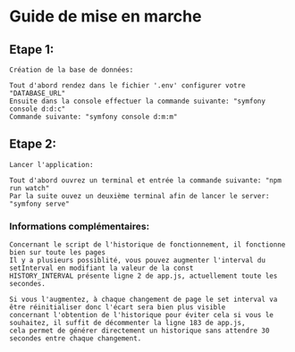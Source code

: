 # Guide de mise en marche

## Etape 1:
    Création de la base de données: 

    Tout d'abord rendez dans le fichier '.env' configurer votre "DATABASE_URL"
    Ensuite dans la console effectuer la commande suivante: "symfony console d:d:c"
    Commande suivante: "symfony console d:m:m"

## Etape 2:
    
    Lancer l'application: 

    Tout d'abord ouvrez un terminal et entrée la commande suivante: "npm run watch"
    Par la suite ouvez un deuxième terminal afin de lancer le server: "symfony serve"


### Informations complémentaires:
    
    Concernant le script de l'historique de fonctionnement, il fonctionne bien sur toute les pages
    Il y a plusieurs possiblité, vous pouvez augmenter l'interval du setInterval en modifiant la valeur de la const
    HISTORY_INTERVAL présente ligne 2 de app.js, actuellement toute les secondes.

    Si vous l'augmentez, à chaque changement de page le set interval va être réinitialiser donc l'écart sera bien plus visible
    concernant l'obtention de l'historique pour éviter cela si vous le souhaitez, il suffit de décommenter la ligne 183 de app.js,
    cela permet de générer directement un historique sans attendre 30 secondes entre chaque changement.
